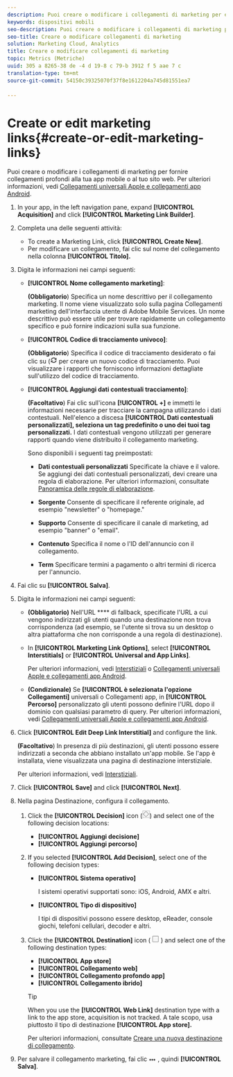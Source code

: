 ```yaml
---
description: Puoi creare o modificare i collegamenti di marketing per effettuare collegamenti profondi nell'app mobile o nel tuo sito web.
keywords: dispositivi mobili
seo-description: Puoi creare o modificare i collegamenti di marketing per effettuare collegamenti profondi nell'app mobile o nel tuo sito web.
seo-title: Creare o modificare collegamenti di marketing
solution: Marketing Cloud, Analytics
title: Creare o modificare collegamenti di marketing
topic: Metrics (Metriche)
uuid: 305 a 8265-38 de -4 d 19-8 c 79-b 3912 f 5 aae 7 c
translation-type: tm+mt
source-git-commit: 54150c39325070f37f8e1612204a745d81551ea7

---
```



# Create or edit marketing links{#create-or-edit-marketing-links}

Puoi creare o modificare i collegamenti di marketing per fornire collegamenti profondi alla tua app mobile o al tuo sito web. Per ulteriori informazioni, vedi [Collegamenti universali Apple e collegamenti app Android](/help/using/c-manage-app-settings/c-mob-confg-app/c-universal-app-links.md).

1. In your app, in the left navigation pane, expand **[!UICONTROL Acquisition]** and click **[!UICONTROL Marketing Link Builder]**.
1. Completa una delle seguenti attività:

   * To create a Marketing Link, click **[!UICONTROL Create New]**.
   * Per modificare un collegamento, fai clic sul nome del collegamento nella colonna **[!UICONTROL Titolo].**

1. Digita le informazioni nei campi seguenti:

   * **[!UICONTROL Nome collegamento marketing]**:

      **(Obbligatorio**) Specifica un nome descrittivo per il collegamento marketing. Il nome viene visualizzato solo sulla pagina Collegamenti marketing dell'interfaccia utente di Adobe Mobile Services. Un nome descrittivo può essere utile per trovare rapidamente un collegamento specifico e può fornire indicazioni sulla sua funzione.

   * **[!UICONTROL Codice di tracciamento univoco]**:

      **(Obbligatorio**) Specifica il codice di tracciamento desiderato o fai clic su (![icona Genera](assets/icon_generate.png) per creare un nuovo codice di tracciamento. Puoi visualizzare i rapporti che forniscono informazioni dettagliate sull'utilizzo del codice di tracciamento.

   * **[!UICONTROL Aggiungi dati contestuali tracciamento]**:

      **(Facoltativo**) Fai clic sull'icona **[!UICONTROL +]** e immetti le informazioni necessarie per tracciare la campagna utilizzando i dati contestuali. Nell'elenco a discesa **[!UICONTROL Dati contestuali personalizzati], seleziona un tag predefinito o uno dei tuoi tag personalizzati.** I dati contestuali vengono utilizzati per generare rapporti quando viene distribuito il collegamento marketing.

      Sono disponibili i seguenti tag preimpostati:

      * **Dati
contestuali personalizzati** Specificate la chiave e il valore. Se aggiungi dei dati contestuali personalizzati, devi creare una regola di elaborazione. Per ulteriori informazioni, consultate [Panoramica delle regole di elaborazione](https://docs.adobe.com/content/help/en/analytics/admin/admin-tools/processing-rules/processing-rules.html).

      * **Sorgente**
Consente di specificare il referente originale, ad esempio "newsletter" o "homepage."

      * **Supporto**
Consente di specificare il canale di marketing, ad esempio "banner" o "email".

      * **Contenuto**
Specifica il nome o l'ID dell'annuncio con il collegamento.

      * **Term**
Specificare termini a pagamento o altri termini di ricerca per l'annuncio.
1. Fai clic su **[!UICONTROL Salva]**.
1. Digita le informazioni nei campi seguenti:

   * **(Obbligatorio)** Nell'URL **** di fallback, specificate l'URL a cui vengono indirizzati gli utenti quando una destinazione non trova corrispondenza (ad esempio, se l'utente si trova su un desktop o altra piattaforma che non corrisponde a una regola di destinazione).
   * In **[!UICONTROL Marketing Link Options]**, select **[!UICONTROL Interstitials]** or **[!UICONTROL Universal and App Links]**.

      Per ulteriori informazioni, vedi [Interstiziali](/help/using/acquisition-main/c-marketing-links-builder/t-create-edit-adobe-links/t-interstitials.md) o [Collegamenti universali Apple e collegamenti app Android](/help/using/c-manage-app-settings/c-mob-confg-app/c-universal-app-links.md).

   * **(Condizionale)** Se **[!UICONTROL è selezionata l'opzione Collegamenti]** universali o Collegamenti app, in **[!UICONTROL Percorso]** personalizzato gli utenti possono definire l'URL dopo il dominio con qualsiasi parametro di query. Per ulteriori informazioni, vedi [Collegamenti universali Apple e collegamenti app Android](/help/using/c-manage-app-settings/c-mob-confg-app/c-universal-app-links.md).

1. Click **[!UICONTROL Edit Deep Link Interstitial]** and configure the link.

   **(Facoltativo**) In presenza di più destinazioni, gli utenti possono essere indirizzati a seconda che abbiano installato un'app mobile. Se l'app è installata, viene visualizzata una pagina di destinazione interstiziale.

   Per ulteriori informazioni, vedi [Interstiziali](/help/using/acquisition-main/c-marketing-links-builder/t-create-edit-adobe-links/t-interstitials.md).

1. Click **[!UICONTROL Save]** and click **[!UICONTROL Next]**.
1. Nella pagina Destinazione, configura il collegamento.

   1. Click the **[!UICONTROL Decision]** icon (![decision icon](assets/icon_decision.png)) and select one of the following decision locations:

      * **[!UICONTROL Aggiungi decisione]**
      * **[!UICONTROL Aggiungi percorso]**
   1. If you selected **[!UICONTROL Add Decision]**, select one of the following decision types:

      * **[!UICONTROL Sistema operativo]**

         I sistemi operativi supportati sono: iOS, Android, AMX e altri.

      * **[!UICONTROL Tipo di dispositivo]**

         I tipi di dispositivi possono essere desktop, eReader, console giochi, telefoni cellulari, decoder e altri.
   1. Click the **[!UICONTROL Destination]** icon ( ![square icon](assets/icon_square.png) ) and select one of the following destination types:

      * **[!UICONTROL App store]**
      * **[!UICONTROL Collegamento web]**
      * **[!UICONTROL Collegamento profondo app]**
      * **[!UICONTROL Collegamento ibrido]**
      >[!TIP]
      >
      >When you use the **[!UICONTROL Web Link]** destination type with a link to the app store, acquisition is not tracked. A tale scopo, usa piuttosto il tipo di destinazione **[!UICONTROL App store].**

      Per ulteriori informazioni, consultate [Creare una nuova destinazione di collegamento](/help/using/acquisition-main/c-manage-link-destinations/t-create-new-app-deep-link-destination.md).




1. Per salvare il collegamento marketing, fai clic ![su Elipses](assets/icon_elipses.png) , quindi **[!UICONTROL Salva]**.
